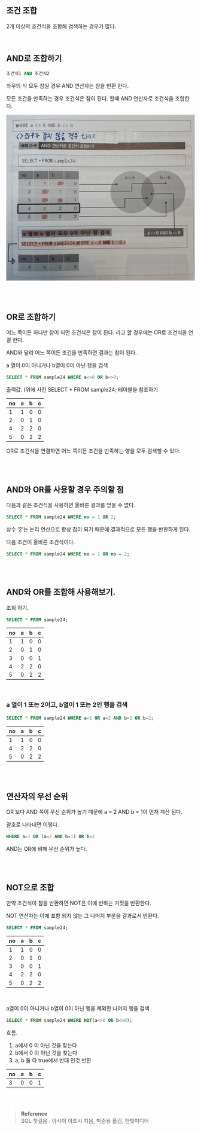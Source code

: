 ## 조건 조합

2개 이상의 조건식을 조합해 검색하는 경우가 많다.

<br/>

## AND로 조합하기

```sql
조건식1 AND 조건식2
```

좌우의 식 모두 참일 경우 AND 연산자는 참을 반환 한다.

모든 조건을 만족하는 경우 조건식은 참이 된다. 할때 AND 연산자로 조건식을 조합한다.

![이미지](/programming/img/첫걸음3.JPG)

<br/><br/>

## OR로 조합하기

어느 쪽이든 하나만 참이 되면 조건식은 참이 된다. 라고 할 경우에는 OR로 조건식을 연결 한다.

AND와 달리 어느 쪽이든 조건을 만족하면 결과는 참이 된다.

a 열이 0이 아니거나 b열이 0이 아닌 행을 검색

```sql
SELECT * FROM sample24 WHERE a<>0 OR b<>0;
```

출력값. (위에 사진 SELECT * FROM sample24; 테이블을 참조하기

| no | a | b | c |
| --- | --- | --- | --- |
| 1 | 1 | 0 | 0 |
| 2 | 0 | 1 | 0 |
| 4 | 2 | 2 | 0 |
| 5 | 0 | 2 | 2 |

OR로 조건식을 연결하면 어느 쪽이든 조건을 만족하는 행을 모두 검색할 수 있다.

<br/><br/>

## AND와 OR를 사용할 경우 주의할 점

다음과 같은 조건식을 사용하면 올바른 결과를 얻을 수 없다.

```sql
SELECT * FROM sample24 WHERE no = 1 OR 2;
```

상수 ‘2’는 논리 연산으로 항상 참이 되기 때문에 결과적으로 모든 행을 반환하게 된다.

다음 조건이 올바른 조건식이다.

```sql
SELECT * FROM sample24 WHERE no = 1 OR no = 2;
```

<br/><br/>

## AND와 OR를 조합해 사용해보기.

조회 하기.

```sql
SELECT * FROM sample24;
```

| no | a | b | c |
| --- | --- | --- | --- |
| 1 | 1 | 0 | 0 |
| 2 | 0 | 1 | 0 |
| 3 | 0 | 0 | 1 |
| 4 | 2 | 2 | 0 |
| 5 | 0 | 2 | 2 |

<br/>

### a 열이 1 또는 2이고, b열이 1 또는 2인 행을 검색

```sql
SELECT * FROM sample24 WHERE a=1 OR a=2 AND b=1 OR b=2;
```

| no | a | b | c |
| --- | --- | --- | --- |
| 1 | 1 | 0 | 0 |
| 4 | 2 | 2 | 0 |
| 5 | 0 | 2 | 2 |

<br/><br/>

## 연산자의 우선 순위

OR 보다 AND 쪽이 우선 순위가 높기 때문에 a = 2 AND b = 1이 먼저 계산 된다.

괄호로 나타내면 이렇다.

```sql
WHERE a=1 OR (a=2 AND b=1) OR b=2
```

AND는 OR에 비해 우선 순위가 높다.

<br/><br/>


## NOT으로 조합

만약 조건식이 참을 반환하면 NOT은 이에 반하는 거짓을 반환한다.

NOT 연산자는 이에 포함 되지 않는 그 나머지 부분을 결과로서 반환다.

```sql
SELECT * FROM sample24;
```

| no | a | b | c |
| --- | --- | --- | --- |
| 1 | 1 | 0 | 0 |
| 2 | 0 | 1 | 0 |
| 3 | 0 | 0 | 1 |
| 4 | 2 | 2 | 0 |
| 5 | 0 | 2 | 2 |

<br/>

a열이 0이 아니거나 b열이 0이 아닌 행을 제외한 나머지 행을 검색

```sql
SELECT * FROM sample24 WHERE NOT(a<>0 OR b<>0);
```

흐름.

1. a에서 0 이 아닌 것을 찾는다
2. b에서 0 이 아닌 것을 찾는다
3. a, b 둘 다 true에서 반대 인것 반환

| no | a | b | c |
| --- | --- | --- | --- |
| 3 | 0 | 0 | 1 |


<br/><br/>

>**Reference** <br/> SQL 첫걸음 : 아사이 아츠시 지음, 박준용 옮김, 한빛미디어
